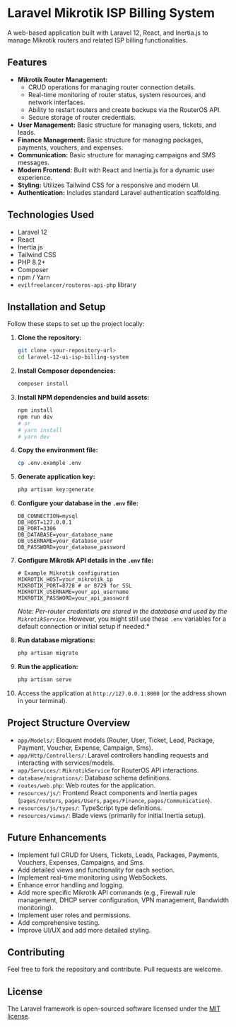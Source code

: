 # Laravel Mikrotik ISP Billing System

A web-based application built with Laravel 12, React, and Inertia.js to manage Mikrotik routers and related ISP billing functionalities.

## Features

*   **Mikrotik Router Management:**
    *   CRUD operations for managing router connection details.
    *   Real-time monitoring of router status, system resources, and network interfaces.
    *   Ability to restart routers and create backups via the RouterOS API.
    *   Secure storage of router credentials.
*   **User Management:** Basic structure for managing users, tickets, and leads.
*   **Finance Management:** Basic structure for managing packages, payments, vouchers, and expenses.
*   **Communication:** Basic structure for managing campaigns and SMS messages.
*   **Modern Frontend:** Built with React and Inertia.js for a dynamic user experience.
*   **Styling:** Utilizes Tailwind CSS for a responsive and modern UI.
*   **Authentication:** Includes standard Laravel authentication scaffolding.

## Technologies Used

*   Laravel 12
*   React
*   Inertia.js
*   Tailwind CSS
*   PHP 8.2+
*   Composer
*   npm / Yarn
*   `evilfreelancer/routeros-api-php` library

## Installation and Setup

Follow these steps to set up the project locally:

1.  **Clone the repository:**

    ```bash
    git clone <your-repository-url>
    cd laravel-12-ui-isp-billing-system
    ```

2.  **Install Composer dependencies:**

    ```bash
    composer install
    ```

3.  **Install NPM dependencies and build assets:**

    ```bash
    npm install
    npm run dev
    # or
    # yarn install
    # yarn dev
    ```

4.  **Copy the environment file:**

    ```bash
    cp .env.example .env
    ```

5.  **Generate application key:**

    ```bash
    php artisan key:generate
    ```

6.  **Configure your database in the `.env` file:**

    ```dotenv
    DB_CONNECTION=mysql
    DB_HOST=127.0.0.1
    DB_PORT=3306
    DB_DATABASE=your_database_name
    DB_USERNAME=your_database_user
    DB_PASSWORD=your_database_password
    ```

7.  **Configure Mikrotik API details in the `.env` file:**

    ```dotenv
    # Example Mikrotik configuration
    MIKROTIK_HOST=your_mikrotik_ip
    MIKROTIK_PORT=8728 # or 8729 for SSL
    MIKROTIK_USERNAME=your_api_username
    MIKROTIK_PASSWORD=your_api_password
    ```

    *Note: Per-router credentials are stored in the database and used by the `MikrotikService`.* However, you might still use these `.env` variables for a default connection or initial setup if needed.* 

8.  **Run database migrations:**

    ```bash
    php artisan migrate
    ```

9. **Run the application:**

    ```bash
    php artisan serve
    ```

10. Access the application at `http://127.0.0.1:8000` (or the address shown in your terminal).

## Project Structure Overview

*   `app/Models/`: Eloquent models (Router, User, Ticket, Lead, Package, Payment, Voucher, Expense, Campaign, Sms).
*   `app/Http/Controllers/`: Laravel controllers handling requests and interacting with services/models.
*   `app/Services/`: `MikrotikService` for RouterOS API interactions.
*   `database/migrations/`: Database schema definitions.
*   `routes/web.php`: Web routes for the application.
*   `resources/js/`: Frontend React components and Inertia pages (`pages/routers`, `pages/Users`, `pages/Finance`, `pages/Communication`).
*   `resources/js/types/`: TypeScript type definitions.
*   `resources/views/`: Blade views (primarily for initial Inertia setup).

## Future Enhancements

*   Implement full CRUD for Users, Tickets, Leads, Packages, Payments, Vouchers, Expenses, Campaigns, and Sms.
*   Add detailed views and functionality for each section.
*   Implement real-time monitoring using WebSockets.
*   Enhance error handling and logging.
*   Add more specific Mikrotik API commands (e.g., Firewall rule management, DHCP server configuration, VPN management, Bandwidth monitoring).
*   Implement user roles and permissions.
*   Add comprehensive testing.
*   Improve UI/UX and add more detailed styling.

## Contributing

Feel free to fork the repository and contribute. Pull requests are welcome.

## License

The Laravel framework is open-sourced software licensed under the [MIT license](https://opensource.org/licenses/MIT).